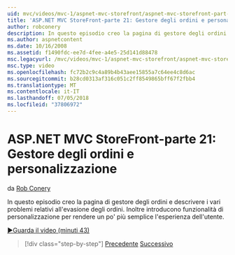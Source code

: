 ```yaml
---
uid: mvc/videos/mvc-1/aspnet-mvc-storefront/aspnet-mvc-storefront-part-21-order-manager-and-personalization
title: 'ASP.NET MVC StoreFront-parte 21: Gestore degli ordini e personalizzazione | Microsoft Docs'
author: robconery
description: In questo episodio creo la pagina di gestore degli ordini e descrivere i vari problemi relativi all'evasione degli ordini. Presenterò inoltre la funzionalità di personalizzazione...
ms.author: aspnetcontent
ms.date: 10/16/2008
ms.assetid: f1490fdc-ee7d-4fee-a4e5-25d141d88478
msc.legacyurl: /mvc/videos/mvc-1/aspnet-mvc-storefront/aspnet-mvc-storefront-part-21-order-manager-and-personalization
msc.type: video
ms.openlocfilehash: fc72b2c9c4a89b4b43aee15855a7c64ee4c8d6ac
ms.sourcegitcommit: b28cd0313af316c051c2ff8549865bff67f2fbb4
ms.translationtype: MT
ms.contentlocale: it-IT
ms.lasthandoff: 07/05/2018
ms.locfileid: "37806972"
---
```

<a name="aspnet-mvc-storefront-part-21-order-manager-and-personalization"></a>ASP.NET MVC StoreFront-parte 21: Gestore degli ordini e personalizzazione
====================
da [Rob Conery](https://github.com/robconery)

In questo episodio creo la pagina di gestore degli ordini e descrivere i vari problemi relativi all'evasione degli ordini. Inoltre introducono funzionalità di personalizzazione per rendere un po' più semplice l'esperienza dell'utente.

[&#9654;Guarda il video (minuti 43)](https://channel9.msdn.com/Blogs/ASP-NET-Site-Videos/aspnet-mvc-storefront-part-21-order-manager-and-personalization)

> [!div class="step-by-step"]
> [Precedente](aspnet-mvc-storefront-part-20-logging.md)
> [Successivo](aspnet-mvc-storefront-part-22-restructuring-rerouting-and-paypal.md)
